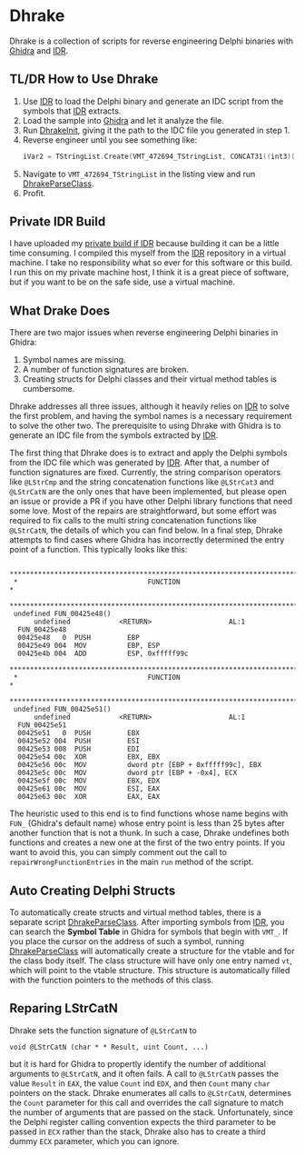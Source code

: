 # Dhrake

Dhrake is a collection of scripts for reverse engineering Delphi binaries with [Ghidra] and [IDR]. 

## TL/DR How to Use Dhrake

1. Use [IDR] to load the Delphi binary and generate an IDC script from the symbols that [IDR] extracts.
2. Load the sample into [Ghidra] and let it analyze the file.
3. Run [DhrakeInit](DhrakeInit.java), giving it the path to the IDC file you generated in step 1.
4. Reverse engineer until you see something like:
   ```c
   iVar2 = TStringList.Create(VMT_472694_TStringList, CONCAT31((int3)((uint)extraout_EDX >> 8),1));
   ```
5. Navigate to `VMT_472694_TStringList` in the listing view and run [DhrakeParseClass](DhrakeParseClass.java).
6. Profit.

## Private IDR Build

I have uploaded my [private build if IDR][IDR-BUILD] because building it can be a little time consuming. I compiled this myself from the [IDR] repository in a virtual machine. I take no responsibility what so ever for this software or this build. I run this on my private machine host, I think it is a great piece of software, but if you want to be on the safe side, use a virtual machine.

## What Drake Does

There are two major issues when reverse engineering Delphi binaries in Ghidra:

1. Symbol names are missing.
2. A number of function signatures are broken.
3. Creating structs for Delphi classes and their virtual method tables is cumbersome.

Dhrake addresses all three issues, although it heavily relies on [IDR] to solve the first problem, and having the symbol names is a necessary requirement to solve the other two. The prerequisite to using Dhrake with Ghidra is to generate an IDC file from the symbols extracted by [IDR].

The first thing that Dhrake does is to extract and apply the Delphi symbols from the IDC file which was generated by [IDR]. After that, a number of function signatures are fixed. Currently, the string comparison operators like `@LStrCmp` and the string concatenation functions like `@LStrCat3` and `@LStrCatN` are the only ones that have been implemented, but please open an issue or provide a PR if you have other Delphi library functions that need some love. Most of the repairs are straightforward, but some effort was required to fix calls to the multi string concatenation functions like `@LStrCatN`, the details of which you can find below. In a final step, Dhrake attempts to find cases where Ghidra has incorrectly determined the entry point of a function. This typically looks like this:
```
 ***************************************************************************
 *                                FUNCTION                                 *
 ***************************************************************************
 undefined FUN_00425e48()
      undefined            <RETURN>                   AL:1
  FUN_00425e48
  00425e48   0  PUSH         EBP
  00425e49 004  MOV          EBP, ESP
  00425e4b 004  ADD          ESP, 0xfffff99c
 ***************************************************************************
 *                                FUNCTION                                 *
 ***************************************************************************
 undefined FUN_00425e51()
      undefined            <RETURN>                   AL:1
  FUN_00425e51
  00425e51   0  PUSH         EBX
  00425e52 004  PUSH         ESI
  00425e53 008  PUSH         EDI
  00425e54 00c  XOR          EBX, EBX
  00425e56 00c  MOV          dword ptr [EBP + 0xfffff99c], EBX
  00425e5c 00c  MOV          dword ptr [EBP + -0x4], ECX
  00425e5f 00c  MOV          EBX, EDX
  00425e61 00c  MOV          ESI, EAX
  00425e63 00c  XOR          EAX, EAX
```
The heuristic used to this end is to find functions whose name begins with `FUN_` (Ghidra's default name) whose entry point is less than 25 bytes after another function that is not a thunk. In such a case, Dhrake undefines both functions and creates a new one at the first of the two entry points. If you want to avoid this, you can simply comment out the call to `repairWrongFunctionEntries` in the main `run` method of the script.

## Auto Creating Delphi Structs

To automatically create structs and virtual method tables, there is a separate script [DhrakeParseClass](DhrakeParseClass.java). After importing symbols from [IDR], you can search the **Symbol Table** in Ghidra for symbols that begin with `VMT_`. If you place the cursor on the address of such a symbol, running [DhrakeParseClass](DhrakeParseClass.java) will automatically create a structure for the vtable and for the class body itself. The class structure will have only one entry named `vt`, which will point to the vtable structure. This structure is automatically filled with the function pointers to the methods of this class.

## Reparing LStrCatN

Dhrake sets the function signature of `@LStrCatN` to 
```
void @LStrCatN (char * * Result, uint Count, ...)
```
but it is hard for Ghidra to propertly identify the number of additional arguments to `@LStrCatN`, and it often fails. A call to `@LStrCatN` passes the value `Result` in `EAX`, the value `Count` ind `EDX`, and then `Count` many `char` pointers on the stack. Dhrake enumerates all calls to `@LStrCatN`, determines the `Count` parameter for this call and overrides the call signature to match the number of arguments that are passed on the stack. Unfortunately, since the Delphi register calling convention expects the third parameter to be passed in `ECX` rather than the stack, Dhrake also has to create a third dummy `ECX` parameter, which you can ignore.


[Ghidra]: https://github.com/NationalSecurityAgency/ghidra
[IDR]: https://github.com/crypto2011/IDR
[IDR-BUILD]: https://github.com/huettenhain/dhrake/releases/download/INITIAL/IDR.7z